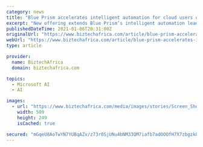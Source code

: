 ```yaml
---
category: news
title: "Blue Prism accelerates intelligent automation for cloud users on Microsoft Azure"
excerpt: "New offering extends Blue Prism’s intelligent automation leadership in the cloud and brings increased benefits to Microsoft Azure users"
publishedDateTime: 2021-01-06T20:31:00Z
originalUrl: "https://www.biztechafrica.com/article/blue-prism-accelerates-intelligent-automation-clou/16368/"
webUrl: "https://www.biztechafrica.com/article/blue-prism-accelerates-intelligent-automation-clou/16368/"
type: article

provider:
  name: BiztechAfrica
  domain: biztechafrica.com

topics:
  - Microsoft AI
  - AI

images:
  - url: "https://www.biztechafrica.com/media/images/stories/Screen_Shot_2021-01-06_at_6.42.51_PM.png"
    width: 509
    height: 249
    isCached: true

secured: "mGqeU8AoTwYN7YUBqAZv/z73r0SjUNu4bNM33QM7iafb7adOOOfH7X7zbgzk8g3UBSiXZ9T3OnYhsAfngW7lScRiObr/K1Bi04ucOR8O956flKZIeNh2XsBtTwUQbco+7ICKQbOmVX6hXn5Ex86oO3cjPY7MyxvEMCTUfSZKy1oQUUWhyy61OKhC870nQXwG8JHoaxi9T1SpMOiyjLUVdfCLHqxYlXky6XOhpb9FZc3Vyoo3ZBMAaoamUUb1rCqO9fK7PJKY7ezoXXmSGdclydbKMTSgFCeyREpqFiBRWV9q7kEB07RmDdqORCXjvA2udDQIYoz6RRXQ8ey3koPjZDeFsqcUf9RTyH8MAgYcF2c=;rwiYbtzRCvMiUxELjl9/lQ=="
---
```


